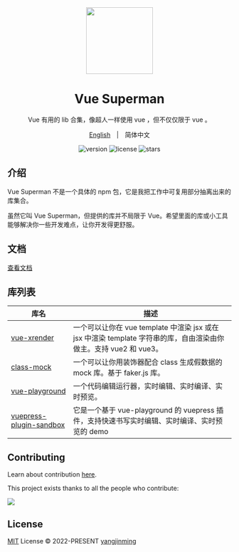 <div align="center">
  <a href="https://vue-superman.vercel.app/">
    <img src="https://vue-superman.vercel.app/images/logo.svg" width="150">
  </a>
  <h1>Vue Superman</h1>
  <p>Vue 有用的 lib 合集，像超人一样使用 vue ，但不仅仅限于 vue 。</p>
  <p>
    <a href="./">English</a>&emsp;|&emsp;<span>简体中文</span>
  </p>
  <p>
    <img src="https://img.shields.io/github/package-json/v/2214962083/vue-superman" alt="version">
    <img src="https://img.shields.io/github/license/2214962083/vue-superman" alt="license">
    <img src="https://img.shields.io/github/stars/2214962083/vue-superman?style=social" alt="stars">
  </p>
</div>

## 介绍

Vue Superman 不是一个具体的 npm 包，它是我把工作中可复用部分抽离出来的库集合。

虽然它叫 Vue Superman，但提供的库并不局限于 Vue。希望里面的库或小工具能够解决你一些开发难点，让你开发得更舒服。

## 文档

[查看文档](https://vue-superman.vercel.app/zh/)

## 库列表

| 库名                                                                          | 描述                                                                                                              |
| ----------------------------------------------------------------------------- | ----------------------------------------------------------------------------------------------------------------- |
| [vue-xrender](./packages/vue-xrender/README_zh-CN.md)                         | 一个可以让你在 vue template 中渲染 jsx 或在 jsx 中渲染 template 字符串的库，自由渲染由你做主。支持 vue2 和 vue3。 |
| [class-mock](./packages/class-mock/README_zh-CN.md)                           | 一个可以让你用装饰器配合 class 生成假数据的 mock 库。基于 faker.js 库。                                           |
| [vue-playground](./packages/vue-playground/README_zh-CN.md)                   | 一个代码编辑运行器，实时编辑、实时编译、实时预览。                                                                |
| [vuepress-plugin-sandbox](./packages/vuepress-plugin-sandbox/README_zh-CN.md) | 它是一个基于 vue-playground 的 vuepress 插件，支持快速书写实时编辑、实时编译、实时预览的 demo                     |

## Contributing

Learn about contribution [here](https://github.com/2214962083/vue-superman/blob/master/CONTRIBUTING.md).

This project exists thanks to all the people who contribute:

<a href="https://github.com/2214962083/vue-superman/graphs/contributors">
  <img src="https://contrib.rocks/image?repo=2214962083/vue-superman" />
</a>

## License

[MIT](https://github.com/2214962083/vue-superman/blob/master/LICENSE) License © 2022-PRESENT [yangjinming](https://github.com/2214962083)
